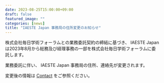 ```yaml
---
date: 2023-08-25T15:00:00+09:00
draft: false
featured_image: ""
categories: [news]
title: "IAESTE Japan 事務局の住所変更のお知らせ"
---
```


株式会社毎日学術フォーラムとの業務委託契約の締結に基づき、 IAESTE Japan は2023年8月から総務及び経理事務の一部を株式会社毎日学術フォーラムに委託します。

業務委託に伴い、 IAESTE Japan 事務局の住所、連絡先が変更されます。

変更後の情報は [Contact](../contact.md) をご参照ください。
